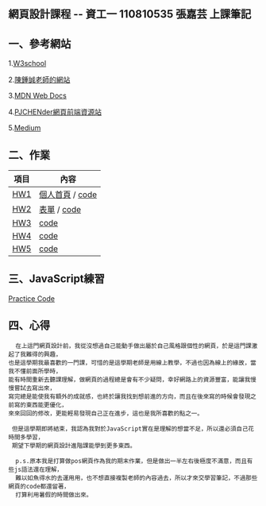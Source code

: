 ## 網頁設計課程 -- 資工一 110810535 張嘉芸 上課筆記

## 一、參考網站

 1.[W3school](https://www.w3schools.com)

 2.[陳鍾誠老師的網站](https://misavo.com/blog/陳鍾誠)

 3.[MDN Web Docs](https://developer.mozilla.org/en-US/)

 4.[PJCHENder網頁前端資源站](https://pjchender.github.io)

 5.[Medium](https://medium.com)

## 二、作業
項目 | 內容
-----|--------
[HW1](https://github.com/chia-yun-chang/wp108b/tree/master/final%20note/HW1)  | [個人首頁](https://chia-yun-chang.github.io/wp108b/final%20note/HW1/Hw1.html) / [code](https://github.com/chia-yun-chang/wp108b/blob/master/final%20note/HW1/Hw1.css)
[HW2](https://github.com/chia-yun-chang/wp108b/tree/master/final%20note/HW2) | [表單](https://chia-yun-chang.github.io/wp108b/final%20note/HW2/Hw2.html) / [code](https://github.com/chia-yun-chang/wp108b/blob/master/final%20note/HW2/Hw2.css)
[HW3](https://github.com/chia-yun-chang/wp108b/tree/master/final%20note/HW3) | [code](https://github.com/chia-yun-chang/wp108b/blob/master/final%20note/HW3/Hw3.js)
[HW4](https://github.com/chia-yun-chang/wp108b/tree/master/final%20note/HW4) | [code](https://github.com/chia-yun-chang/wp108b/blob/master/final%20note/HW4/Hw4.js)
[HW5](https://github.com/chia-yun-chang/wp108b/tree/master/final%20note/HW5) | [code](https://github.com/chia-yun-chang/wp108b/blob/master/final%20note/HW5/Hw5.js)

## 三、JavaScript練習
[Practice Code](https://github.com/chia-yun-chang/wp108b/blob/master/final%20note/JS/practice.js)

## 四、心得
```
  在上這門網頁設計前，我從沒想過自己能動手做出屬於自己風格跟個性的網頁，於是這門課激起了我難得的興趣，
也是這學期我最喜歡的一門課，可惜的是這學期老師是用線上教學，不過也因為線上的緣故，當我不懂前面所學時，
能有時間重新去聽課理解，做網頁的過程總是會有不少疑問，幸好網路上的資源豐富，能讓我慢慢嘗試去寫出來，
寫完總是能使我有額外的成就感，也終於讓我找到想前進的方向，而且在後來寫的時候會發現之前寫的東西能更優化，
來來回回的修改，更能輕易發現自己正在進步，這也是我所喜歡的點之一。

 但是這學期即將結束，我認為我對於JavaScript實在是理解的想當不足，所以還必須自己花時間多學習，
 期望下學期的網頁設計進階課能學到更多東西。

  p.s.原本我是打算做pos網頁作為我的期末作業，但是做出一半左右後極度不滿意，而且有些js語法還在理解，
  難以如魚得水的去運用用，也不想直接複製老師的內容過去，所以才來交學習筆記，不過那些網頁的code都還留著，
  打算利用暑假的時間做出來。
```